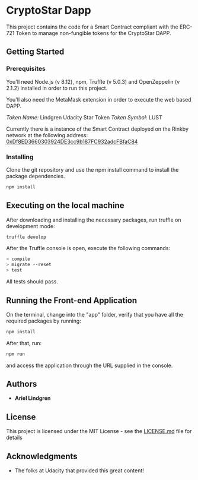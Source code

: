 # CryptoStar Dapp

This project contains the code for a Smart Contract compliant with the ERC-721 Token to manage non-fungible tokens for the CryptoStar DAPP.

## Getting Started

### Prerequisites

You'll need Node.js (v 8.12), npm, Truffle (v 5.0.3) and OpenZeppelin (v 2.1.2) installed in order to run this project.

You'll also need the MetaMask extension in order to execute the web based DAPP.

*Token Name:* Lindgren Udacity Star Token
*Token Symbol:* LUST

Currently there is a instance of the Smart Contract deployed on the Rinkby network at the following address: [0xDf8ED3660303924DE3cc9b187FC932adcFBfaC84](https://rinkeby.etherscan.io/address/0xdf8ed3660303924de3cc9b187fc932adcfbfac84)

### Installing

Clone the git repository and use the npm install command to install the package dependencies.

```bash
npm install
```

## Executing on the local machine

After downloading and installing the necessary packages, run truffle on development mode:

```bash
truffle develop
```

After the Truffle console is open, execute the following commands:

```bash
> compile
> migrate --reset
> test
```

All tests should pass.

## Running the Front-end Application

On the terminal, change into the "app" folder, verify that you have all the required packages by running:

```bash
npm install
```

After that, run:

```bash
npm run
```

and access the application through the URL supplied in the console.

## Authors

* **Ariel Lindgren**

## License

This project is licensed under the MIT License - see the [LICENSE.md](LICENSE.md) file for details

## Acknowledgments

* The folks at Udacity that provided this great content!
